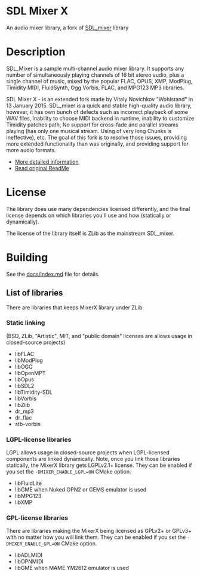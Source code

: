 # SDL Mixer X

An audio mixer library, a fork of [SDL_mixer](http://www.libsdl.org/projects/SDL_mixer/) library

# Description
SDL_Mixer is a sample multi-channel audio mixer library.
It supports any number of simultaneously playing channels of 16 bit stereo audio,
plus a single channel of music, mixed by the popular FLAC, OPUS, XMP, ModPlug,
Timidity MIDI, FluidSynth, Ogg Vorbis, FLAC, and MPG123 MP3 libraries.

SDL Mixer X - is an extended fork made by Vitaly Novichkov "Wohlstand" in
13 January 2015. SDL_mixer is a quick and stable high-quality audio library,
however, it has own bunch of defects such as incorrect playback of some WAV files,
inability to choose MIDI backend in runtime, inability to customize Timidity patches path,
No support for cross-fade and parallel streams playing (has only one musical stream.
Using of very long Chunks is ineffective), etc. The goal of this fork is to resolve those
issues, providing more extended functionality than was originally,
and providing support for more audio formats.

* [More detailed information](docs/index.md)
* [Read original ReadMe](README.txt)


# License
The library does use many dependencies licensed differently, and the final license
depends on which libraries you'll use and how (statically or dynamically).

The license of the library itself is ZLib as the mainstream SDL_mixer.

# Building
See the [docs/index.md](docs/index.md#How%20to%20build) file for details.


## List of libraries
There are libraries that keeps MixerX library under ZLib:

### Static linking
(BSD, ZLib, "Artistic", MIT, and "public domain" licenses are allows usage in closed-source projects)
* libFLAC
* libModPlug
* libOGG
* libOpenMPT
* libOpus
* libSDL2
* libTimidity-SDL
* libVorbis
* libZlib
* dr_mp3
* dr_flac
* stb-vorbis

### LGPL-license libraries
LGPL allows usage in closed-source projects when LGPL-licensed components are linked dynamically.
Note, once you link those libraries statically, the MixerX library gets LGPLv2.1+ license.
They can be enabled if you set the `-DMIXER_ENABLE_LGPL=ON` CMake option.
* libFluidLite
* libGME when Nuked OPN2 or GEMS emulator is used
* libMPG123
* libXMP

### GPL-license libraries
There are libraries making the MixerX being licensed as GPLv2+ or GPLv3+ with no matter
how you will link them. They can be enabled if you set the `-DMIXER_ENABLE_GPL=ON` CMake option.
* libADLMIDI
* libOPNMIDI
* libGME when MAME YM2612 emulator is used
